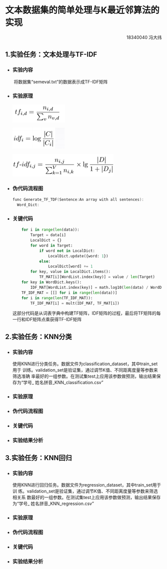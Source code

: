 # 文本数据集的简单处理与K最近邻算法的实现

<p align="right"> 18340040 冯大纬

## 1.实验任务：文本处理与TF-IDF

- ### 实验内容

  ​	将数据集“semeval.txt”的数据表示成TF-IDF矩阵

- ### 实验原理

  ![image-20200911172731567](./ScreenShots/2.png)

  ![image-20200911172652968](./ScreenShots/1.png)

  ![image-20200911172749048](./ScreenShots/3.png)

- ### 伪代码流程图

  ```c
  func Generate_TF_TDF(Sentence:An array with all sentences):
  	Word_Dict:
  ```

  

- ### 关键代码

  ```python
      for i in range(len(data)):
          Target = data[i]
          LocalDict = {}
          for word in Target:
              if word not in LocalDict:
                  LocalDict.update({word: 1})
              else:
                  LocalDict[word] += 1
          for key, value in LocalDict.items():
              TF_MAT[i][WordList.index(key)] = value / len(Target)
      for key in WordDict.keys():
          IDF_MAT[WordList.index(key)] = math.log10(len(data) / WordDict[key])
      TF_IDF_MAT = [[] for i in range(len(data))]
      for i in range(len(TF_IDF_MAT)):
          TF_IDF_MAT[i] = mult(IDF_MAT, TF_MAT[i])
  ```

  ​	这部分代码是从词表字典中构建TF矩阵，IDF矩阵的过程，最后将TF矩阵的每一行和IDF矩阵点乘获得TF-IDF矩阵

## 2.实验任务：KNN分类

- ### 实验内容

  ​	使用KNN进行分类任务。数据文件为classification_dataset，其中train_set用于 训练。validation_set是验证集，通过调节K值、不同距离度量等参数来筛选准确 率最好的一组参数。在测试集test上应用该参数做预测，输出结果保存为“学号_ 姓名拼音_KNN_classification.csv”

- ### 实验原理

- ### 伪代码流程图

- ### 关键代码

- ### 实验结果分析

## 3.实验任务：KNN回归

- ### 实验内容

  ​	使用KNN进行回归任务。数据文件为regression_dataset，其中train_set用于训 练。validation_set是验证集，通过调节K值、不同距离度量等参数来筛选相关系 数最好的一组参数。在测试集test上应用该参数做预测，输出结果保存为“学号_ 姓名拼音_KNN_regression.csv”

- ### 实验原理

- ### 伪代码流程图

- ### 关键代码

- ### 实验结果分析